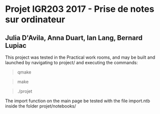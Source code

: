 # Projet IGR203 2017 - Prise de notes sur ordinateur
## Julia D'Avila, Anna Duart, Ian Lang, Bernard Lupiac

This project was tested in the Practical work rooms, and may be built and launched
by navigating to project/ and executing the commands:

>   qmake

>   make

>   ./projet

The import function on the main page be tested with the file import.ntb inside the 
folder projet/notebooks/
